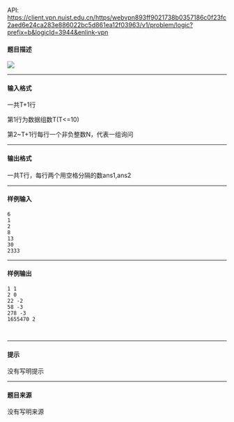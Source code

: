 API: https://client.vpn.nuist.edu.cn/https/webvpn893ff9021738b0357186c0f23fc2aed6e24ca283e886022bc5d861ea12f03963/v1/problem/logic?prefix=b&logicId=3944&enlink-vpn

#### 题目描述

![](../file/3944_0.png)

---

#### 输入格式

一共T+1行

第1行为数据组数T(T<=10)

第2~T+1行每行一个非负整数N，代表一组询问

---

#### 输出格式

一共T行，每行两个用空格分隔的数ans1,ans2

---

#### 样例输入
```
6
1
2
8
13
30
2333
```

---

#### 样例输出
```
1 1
2 0
22 -2
58 -3
278 -3
1655470 2

 
```

---

#### 提示

没有写明提示

---

#### 题目来源

没有写明来源